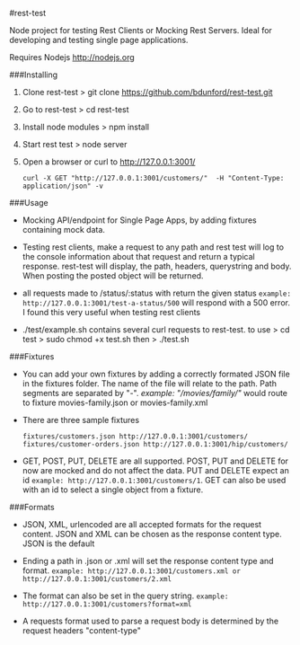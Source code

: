 #rest-test


Node project for testing Rest Clients or Mocking Rest Servers. Ideal for developing and testing single page applications.


Requires Nodejs http://nodejs.org


###Installing

1. Clone rest-test > git clone https://github.com/bdunford/rest-test.git

2. Go to rest-test > cd rest-test

3. Install node modules > npm install

3. Start rest test > node server

4. Open a browser or curl to http://127.0.0.1:3001/

     ```curl -X GET "http://127.0.0.1:3001/customers/"  -H "Content-Type: application/json" -v```

###Usage

- Mocking API/endpoint for Single Page Apps, by adding fixtures containing mock data.

- Testing rest clients, make a request to any path and rest test will log to the console information about that request and return a typical response.  rest-test will display, the path,  headers, querystring and body.  When posting the posted object will be returned.

- all requests made to /status/:status with return the given status ```example: http://127.0.0.1:3001/test-a-status/500``` will respond with a 500 error. I found this very useful when testing rest clients

- ./test/example.sh contains several curl requests to rest-test.  to use > cd test > sudo chmod +x test.sh  then > ./test.sh

###Fixtures

- You can add your own fixtures by adding a correctly formated JSON file in the fixtures folder.  The name of the file will relate to the path. Path segments are separated by "-".  _example: "/movies/family/"_ would route to fixture movies-family.json or movies-family.xml

- There are three sample fixtures

    ```fixtures/customers.json http://127.0.0.1:3001/customers/```
    ```fixtures/customer-orders.json http://127.0.0.1:3001/hip/customers/```

- GET, POST, PUT, DELETE are all supported.  POST, PUT and DELETE for now are mocked and do not affect the data. PUT and DELETE expect an id ```example: http://127.0.0.1:3001/customers/1```. GET can also be used with an id to select a single object from a fixture.


###Formats

- JSON, XML, urlencoded are all accepted formats for the request content.  JSON and XML can be chosen as the response content type. JSON is the default

- Ending a path in .json or .xml will set the response content type and format.  ```example: http://127.0.0.1:3001/customers.xml or http://127.0.0.1:3001/customers/2.xml```

- The format can also be set in the query string.  ```example: http://127.0.0.1:3001/customers?format=xml```

- A requests format used to parse a request body is determined by the request headers "content-type"

